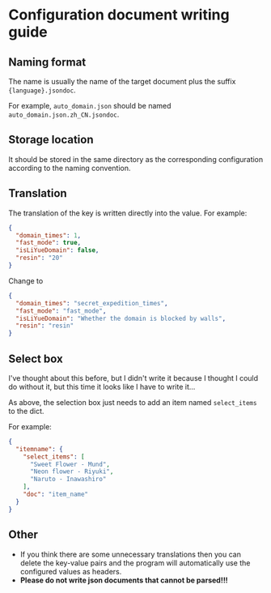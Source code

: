 # Configuration document writing guide

## Naming format

The name is usually the name of the target document plus the suffix `{language}.jsondoc`.

For example, `auto_domain.json` should be named `auto_domain.json.zh_CN.jsondoc`.

## Storage location

It should be stored in the same directory as the corresponding configuration according to the naming convention.

## Translation

The translation of the key is written directly into the value. For example:

```json
{
  "domain_times": 1,
  "fast_mode": true,
  "isLiYueDomain": false,
  "resin": "20"
}
```

Change to

```json
{
  "domain_times": "secret_expedition_times",
  "fast_mode": "fast_mode",
  "isLiYueDomain": "Whether the domain is blocked by walls",
  "resin": "resin"
}
```

## Select box

I've thought about this before, but I didn't write it because I thought I could do without it, but this time it looks like I have to write it...

As above, the selection box just needs to add an item named `select_items` to the dict.

For example:

```json
{
  "itemname": {
    "select_items": [
      "Sweet Flower - Mund",
      "Neon flower - Riyuki",
      "Naruto - Inawashiro"
    ],
    "doc": "item_name"
  }
}
```
## Other

- If you think there are some unnecessary translations then you can delete the key-value pairs and the program will automatically use the configured values as headers.
- <strong>Please do not write json documents that cannot be parsed!!!</strong>